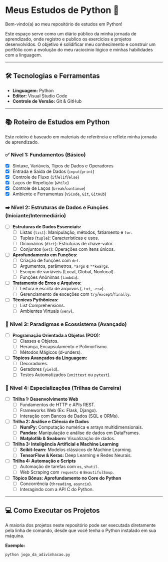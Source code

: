 # Meus Estudos de Python 🐍

Bem-vindo(a) ao meu repositório de estudos em Python!

Este espaço serve como um diário público da minha jornada de aprendizado, onde registro e publico os exercícios e projetos desenvolvidos. O objetivo é solidificar meu conhecimento e construir um portfólio com a evolução do meu raciocínio lógico e minhas habilidades com a linguagem.

---

## 🛠️ Tecnologias e Ferramentas

* **Linguagem:** Python
* **Editor:** Visual Studio Code
* **Controle de Versão:** Git & GitHub

---

## 📚 Roteiro de Estudos em Python

Este roteiro é baseado em materiais de referência e reflete minha jornada de aprendizado.

### ✅ **Nível 1: Fundamentos (Básico)**
- [x] Sintaxe, Variáveis, Tipos de Dados e Operadores
- [x] Entrada e Saída de Dados (`input`/`print`)
- [x] Controle de Fluxo (`if`/`elif`/`else`)
- [x] Laços de Repetição (`while`)
- [x] Controle de Laços (`break`/`continue`)
- [x] Ambiente e Ferramentas (`VSCode`, `Git`, `GitHub`)

### ➡️ **Nível 2: Estruturas de Dados e Funções (Iniciante/Intermediário)**
- [ ] **Estruturas de Dados Essenciais:**
    - [ ] Listas (`list`): Manipulação, métodos, fatiamento e `for`.
    - [ ] Tuplas (`tuple`): Características e usos.
    - [ ] Dicionários (`dict`): Estruturas de chave-valor.
    - [ ] Conjuntos (`set`): Operações com itens únicos.
- [ ] **Aprofundamento em Funções:**
    - [ ] Criação de funções com `def`.
    - [ ] Argumentos, parâmetros, `*args` e `**kwargs`.
    - [ ] Escopo de variáveis (Local, Global, Nonlocal).
    - [ ] Funções Anônimas (`lambda`).
- [ ] **Tratamento de Erros e Arquivos:**
    - [ ] Leitura e escrita de arquivos (`.txt`, `.csv`).
    - [ ] Gerenciamento de exceções com `try`/`except`/`finally`.
- [ ] **Técnicas Pythônicas:**
    - [ ] List Comprehensions.
    - [ ] Ambientes Virtuais (`venv`).

### 🚀 **Nível 3: Paradigmas e Ecossistema (Avançado)**
- [ ] **Programação Orientada a Objetos (POO):**
    - [ ] Classes e Objetos.
    - [ ] Herança, Encapsulamento e Polimorfismo.
    - [ ] Métodos Mágicos (d-unders).
- [ ] **Tópicos Avançados da Linguagem:**
    - [ ] Decoradores.
    - [ ] Geradores (`yield`).
    - [ ] Testes Automatizados (`unittest` ou `pytest`).

### 🌟 **Nível 4: Especializações (Trilhas de Carreira)**
- [ ] **Trilha 1: Desenvolvimento Web**
    - [ ] Fundamentos de HTTP e APIs REST.
    - [ ] Frameworks Web (Ex: Flask, Django).
    - [ ] Interação com Bancos de Dados (SQL e ORMs).
- [ ] **Trilha 2: Análise e Ciência de Dados**
    - [ ] **NumPy:** Computação numérica e arrays multidimensionais.
    - [ ] **Pandas:** Manipulação e análise de dados em DataFrames.
    - [ ] **Matplotlib & Seaborn:** Visualização de dados.
- [ ] **Trilha 3: Inteligência Artificial e Machine Learning**
    - [ ] **Scikit-learn:** Modelos clássicos de Machine Learning.
    - [ ] **TensorFlow & Keras:** Deep Learning e Redes Neurais.
- [ ] **Trilha 4: Automação e Scripts**
    - [ ] Automação de tarefas com `os`, `shutil`.
    - [ ] Web Scraping com `requests` e `BeautifulSoup`.
- [ ] **Tópico Bônus: Aprofundamento no Core do Python**
    - [ ] Concorrência (`threading`, `asyncio`).
    * [ ] Interagindo com a API C do Python.
---

## 💻 Como Executar os Projetos

A maioria dos projetos neste repositório pode ser executada diretamente pela linha de comando, desde que você tenha o Python instalado em sua máquina.

**Exemplo:**
```bash
python jogo_da_adivinhacao.py
```
